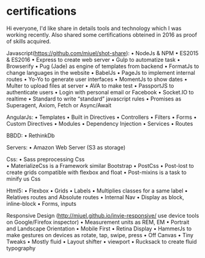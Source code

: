 # certifications
Hi everyone, I'd like share in details tools and technology which I was working recently.
Also shared some certifications obteined in 2016 as proof of skills acquired.

Javascript(https://github.com/miuel/shot-share): 
	•	NodeJs & NPM
	•	ES2015 & ES2016
	•	Express to create web server
	•	Gulp to automatize task
	•	Browserify
	•	Pug (Jade) as engine of templates from backend
	•	FormatJs to change languages in the website
	•	BabelJs
	•	PageJs to implement internal routes 
	•	Yo-Yo to generate user interfaces 
	•	MomentJs to show dates
	•	Multer to upload files at server
	•	AVA to make test
	•	PassportJS to authenticate users
	•	Login with personal email or Facebook
	•	Socket.IO to realtime
	•	Standard to write “standard” javascript rules
	•	Promises as Superagent, Axiom, Fetch or Async/Await

AngularJs:
	•	Templates
	•	Built in Directives
	•	Controllers
	•	Filters
	•	Forms
	•	Custom Directives
	•	Modules
	•	Dependency Injection
	•	Services
	•	Routes

BBDD:
	•	RethinkDb

Servers:
	•	Amazon Web Server (S3 as storage)

Css:
	•	Sass preprocessing Css	
	•	MaterializeCss is a Framework similar Bootstrap
	•	PostCss 
	•	Post-lost to create grids compatible with flexbox and float
	•	Post-mixins is a task to minify us Css


Html5:
	•	Flexbox
	•	Grids
	•	Labels
	•	Multiplies classes for a same label
	•	Relatives routes and Absolute routes
	•	Internal Nav
	•	Display as block, inline-block
	•	Forms, inputs


Responsive Design (http://miuel.github.io/invie-responsive/ use device tools on Google/Firefox inspector)
	•	Measurement units as REM, EM
	•	Portrait and Landscape Orientation
	•	Mobile First
	•	Retina Display
	•	HammerJs to make gestures on devices as rotate, tap, swipe, press
	•	Off Canvas
	•	Tiny Tweaks
	•	Mostly fluid
	•	Layout shifter
	•	viewport
	•	Rucksack to create fluid typography

